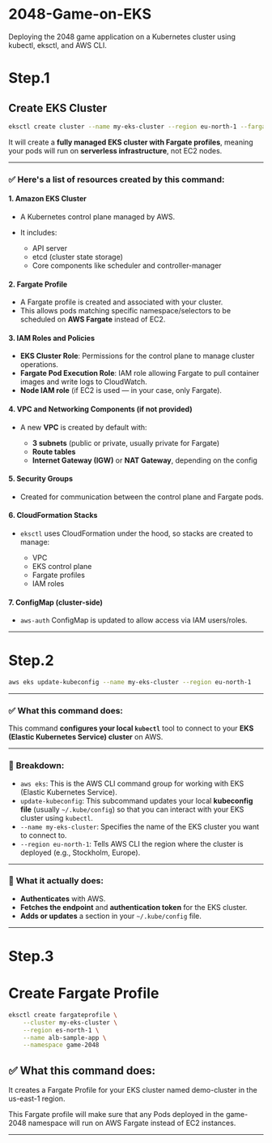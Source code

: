 # 2048-Game-on-EKS
Deploying the 2048 game application on a Kubernetes cluster using kubectl, eksctl, and AWS CLI.

# Step.1 
## Create EKS Cluster

```bash
eksctl create cluster --name my-eks-cluster --region eu-north-1 --fargate
```

It will create a **fully managed EKS cluster with Fargate profiles**, meaning your pods will run on **serverless infrastructure**, not EC2 nodes.

---

### ✅ Here's a list of resources created by this command:

#### 1. **Amazon EKS Cluster**

* A Kubernetes control plane managed by AWS.
* It includes:

  * API server
  * etcd (cluster state storage)
  * Core components like scheduler and controller-manager

#### 2. **Fargate Profile**

* A Fargate profile is created and associated with your cluster.
* This allows pods matching specific namespace/selectors to be scheduled on **AWS Fargate** instead of EC2.

#### 3. **IAM Roles and Policies**

* **EKS Cluster Role**: Permissions for the control plane to manage cluster operations.
* **Fargate Pod Execution Role**: IAM role allowing Fargate to pull container images and write logs to CloudWatch.
* **Node IAM role** (if EC2 is used — in your case, only Fargate).

#### 4. **VPC and Networking Components** (if not provided)

* A new **VPC** is created by default with:

  * **3 subnets** (public or private, usually private for Fargate)
  * **Route tables**
  * **Internet Gateway (IGW)** or **NAT Gateway**, depending on the config

#### 5. **Security Groups**

* Created for communication between the control plane and Fargate pods.

#### 6. **CloudFormation Stacks**

* `eksctl` uses CloudFormation under the hood, so stacks are created to manage:

  * VPC
  * EKS control plane
  * Fargate profiles
  * IAM roles

#### 7. **ConfigMap (cluster-side)**

* `aws-auth` ConfigMap is updated to allow access via IAM users/roles.

---


# Step.2 

```bash
aws eks update-kubeconfig --name my-eks-cluster --region eu-north-1
```

---

### ✅ **What this command does:**

This command **configures your local `kubectl`** tool to connect to your **EKS (Elastic Kubernetes Service) cluster** on AWS.

---

### 🧠 **Breakdown:**

* `aws eks`: This is the AWS CLI command group for working with EKS (Elastic Kubernetes Service).
* `update-kubeconfig`: This subcommand updates your local **kubeconfig file** (usually `~/.kube/config`) so that you can interact with your EKS cluster using `kubectl`.
* `--name my-eks-cluster`: Specifies the name of the EKS cluster you want to connect to.
* `--region eu-north-1`: Tells AWS CLI the region where the cluster is deployed (e.g., Stockholm, Europe).

---

### 🔧 **What it actually does:**

* **Authenticates** with AWS.
* **Fetches the endpoint** and **authentication token** for the EKS cluster.
* **Adds or updates** a section in your `~/.kube/config` file.

---
# Step.3

# Create Fargate Profile 

```bash
eksctl create fargateprofile \
    --cluster my-eks-cluster \
    --region es-north-1 \
    --name alb-sample-app \
    --namespace game-2048
```

## ✅ What this command does:
It creates a Fargate Profile for your EKS cluster named demo-cluster in the us-east-1 region.

This Fargate profile will make sure that any Pods deployed in the game-2048 namespace will run on AWS Fargate instead of EC2 instances.

---




